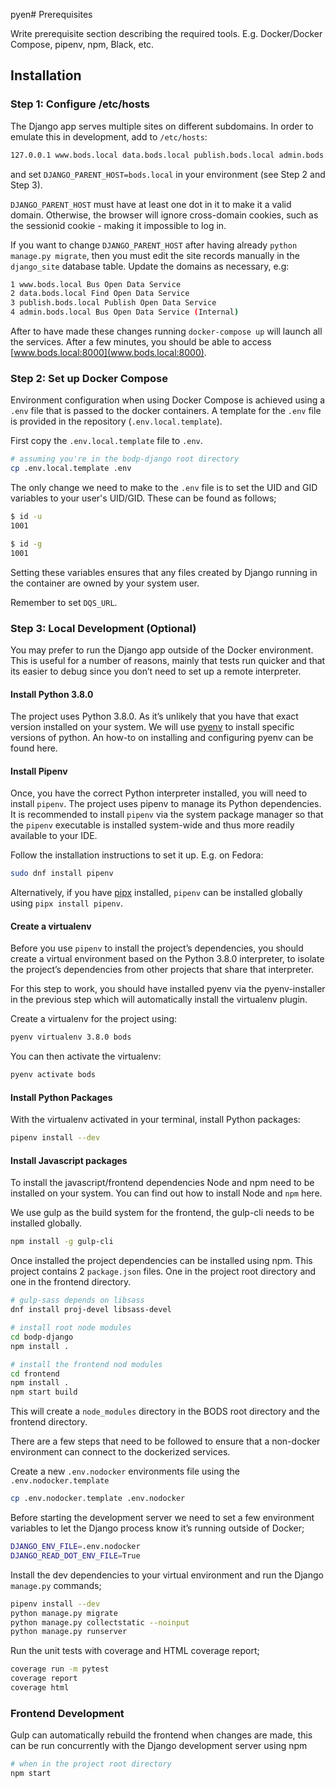 pyen# Prerequisites

Write prerequisite section describing the required tools.
E.g. Docker/Docker Compose, pipenv, npm, Black, etc.

## Installation

### Step 1: Configure /etc/hosts

The Django app serves multiple sites on different subdomains. In order
to emulate this in development, add to `/etc/hosts`:

```sh
127.0.0.1 www.bods.local data.bods.local publish.bods.local admin.bods.local
```

and set `DJANGO_PARENT_HOST=bods.local` in your environment (see
Step 2 and Step 3).

`DJANGO_PARENT_HOST` must have at least one dot in it to make it a valid domain.
Otherwise, the browser will ignore cross-domain cookies, such as the sessionid
cookie - making it impossible to log in.

If you want to change `DJANGO_PARENT_HOST` after having already
`python manage.py migrate`, then you must edit the site records manually in the
`django_site` database table. Update the domains as necessary, e.g:

```sh
1 www.bods.local Bus Open Data Service
2 data.bods.local Find Open Data Service
3 publish.bods.local Publish Open Data Service
4 admin.bods.local Bus Open Data Service (Internal)
```

After to have made these changes running `docker-compose up`
will launch all the services. After a few minutes, you should be able to access
[www.bods.local:8000](www.bods.local:8000).

### Step 2: Set up Docker Compose

Environment configuration when using Docker Compose is achieved using a `.env`
file that is passed to the docker containers. A template for the `.env` file is
provided in the repository (`.env.local.template`).

First copy the `.env.local.template` file to `.env`.

```sh
# assuming you're in the bodp-django root directory
cp .env.local.template .env
```

The only change we need to make to the `.env` file is to set the UID and GID
variables to your user's UID/GID. These can be found as follows;

```sh
$ id -u
1001

$ id -g
1001
```

Setting these variables ensures that any files created by Django running in the
container are owned by your system user.

Remember to set `DQS_URL`.

### Step 3: Local Development (Optional)

You may prefer to run the Django app outside of the Docker environment. This is
useful for a number of reasons, mainly that tests run quicker and that its
easier to debug since you don’t need to set up a remote interpreter.

#### Install Python 3.8.0

The project uses Python 3.8.0. As it’s unlikely that you have that exact version
installed on your system. We will use [pyenv](https://github.com/pyenv/pyenv)
to install specific versions of python.
An how-to on installing and configuring pyenv can be found here.

#### Install Pipenv

Once, you have the correct Python interpreter installed, you will need to install
`pipenv`. The project uses pipenv to manage its Python dependencies. It is
recommended to install `pipenv` via the system package manager so that the `pipenv`
executable is installed system-wide and thus more readily available to your IDE.

Follow the installation instructions to set it up. E.g. on Fedora:

```sh
sudo dnf install pipenv
```

Alternatively, if you have [pipx](https://github.com/pipxproject/pipx) installed,
`pipenv` can be installed globally using `pipx install pipenv`.

#### Create a virtualenv

Before you use `pipenv` to install the project’s dependencies, you should
create a virtual environment based on the Python 3.8.0 interpreter, to isolate
the project’s dependencies from other projects that share that interpreter.

For this step to work, you should have installed pyenv via the pyenv-installer
in the previous step which will automatically install the virtualenv plugin.

Create a virtualenv for the project using:

```sh
pyenv virtualenv 3.8.0 bods
```

You can then activate the virtualenv:

```sh
pyenv activate bods
```

#### Install Python Packages

With the virtualenv activated in your terminal, install Python packages:

```sh
pipenv install --dev
```

#### Install Javascript packages

To install the javascript/frontend dependencies Node and npm need to be
installed on your system. You can find out how to install Node and `npm` here.

We use gulp as the build system for the frontend, the gulp-cli needs to be
installed globally.

```sh
npm install -g gulp-cli
```

Once installed the project dependencies can be installed using npm. This project
contains 2 `package.json` files. One in the project root directory and one in the
frontend directory.

```sh
# gulp-sass depends on libsass
dnf install proj-devel libsass-devel

# install root node modules
cd bodp-django
npm install .

# install the frontend nod modules
cd frontend
npm install .
npm start build
```

This will create a `node_modules` directory in the BODS root directory and the
frontend directory.

There are a few steps that need to be followed to ensure that a non-docker
environment can connect to the dockerized services.

Create a new `.env.nodocker` environments file using the `.env.nodocker.template`

```sh
cp .env.nodocker.template .env.nodocker
```

Before starting the development server we need to set a few environment variables
to let the Django process know it’s running outside of Docker;

```sh
DJANGO_ENV_FILE=.env.nodocker
DJANGO_READ_DOT_ENV_FILE=True
```

Install the dev dependencies to your virtual environment and run the Django
`manage.py` commands;

```sh
pipenv install --dev
python manage.py migrate
python manage.py collectstatic --noinput
python manage.py runserver
```

Run the unit tests with coverage and HTML coverage report;

```sh
coverage run -m pytest
coverage report
coverage html
```

### Frontend Development

Gulp can automatically rebuild the frontend when changes are made, this can be
run concurrently with the Django development server using npm

```sh
# when in the project root directory
npm start
```
